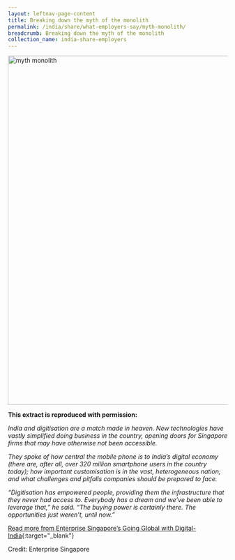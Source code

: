 ```yaml
---
layout: leftnav-page-content
title: Breaking down the myth of the monolith
permalink: /india/share/what-employers-say/myth-monolith/
breadcrumb: Breaking down the myth of the monolith
collection_name: india-share-employers
---
```


<img src="\images\india-employers\myth-monolith.jpg" alt="myth monolith" style="width:800px;" />

**This extract is reproduced with permission:**

*India and digitisation are a match made in heaven. New technologies have vastly simplified doing business in the country, opening doors for Singapore firms that may have otherwise not been accessible.*

*They spoke of how central the mobile phone is to India’s digital economy (there are, after all, over 320 million smartphone users in the country today); how important customisation is in the vast, heterogeneous nation; and what challenges and pitfalls companies should be prepared to face.*

*“Digitisation has empowered people, providing them the infrastructure that they never had access to. Everybody has a dream and we’ve been able to leverage that,” he said. “The buying power is certainly there. The opportunities just weren’t, until now.”*

[Read more from Enterprise Singapore’s Going Global with Digital-India](https://ie.enterprisesg.gov.sg/IE-Blog/Going-global-with-digital-SEA-China-India/Going-global-with-digital-India){:target="_blank"}

Credit: Enterprise Singapore